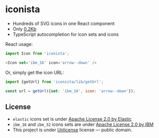 # iconista

- Hundreds of SVG icons in one React component
- Only [0.2Kb](https://bundlephobia.com/result?p=iconista@1.0.0)
- TypeScript autocompletion for icon sets and icons

React usage:

```js
import Icon from 'iconista';

<Icon set='ibm_16' icon='arrow--down' />
```

Or, simply get the icon URL:

```js
import {getUrl} from 'iconista/lib/getUrl';

const url = getUrl({set: 'ibm_16', icon: 'arrow--down'});
```


## License

- `elastic` icons set is under [Apache License 2.0 by Elastic](https://github.com/elastic/eui/blob/master/LICENSE)
- `ibm_16` and `ibm_32` icons sets are under [Apache License 2.0 by IBM](https://github.com/IBM/carbon-elements/blob/master/LICENSE)
- This project is under [Unlicense](LICENSE) license &mdash; public domain.
